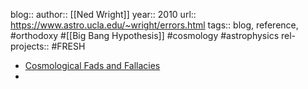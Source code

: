 blog::
author:: [[Ned Wright]]
year:: 2010
url:: https://www.astro.ucla.edu/~wright/errors.html
tags:: blog, reference, #orthodoxy #[[Big Bang Hypothesis]] #cosmology #astrophysics
rel-projects:: #FRESH


- [Cosmological Fads and Fallacies](https://www.astro.ucla.edu/~wright/errors.html)
-
